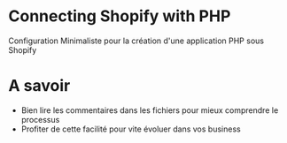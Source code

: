 # Connecting Shopify with PHP
Configuration Minimaliste pour la création d'une application PHP sous Shopify
# A savoir
  - Bien lire les commentaires dans les fichiers pour mieux comprendre le processus
  - Profiter de cette facilité pour vite évoluer dans vos business
